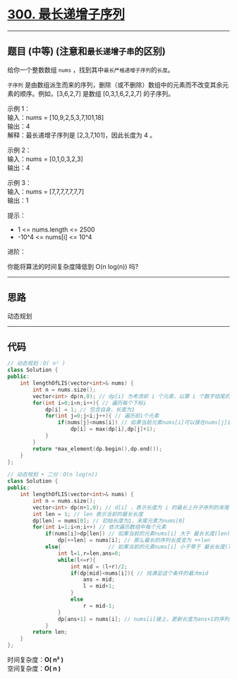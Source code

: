 # [300. 最长递增子序列](https://leetcode.cn/problems/longest-increasing-subsequence/)

---

## 题目 (中等) (注意和`最长递增子串`的区别)

给你一个整数数组 `nums` ，找到其中`最长严格递增子序列`的`长度`。

`子序列` 是由数组派生而来的序列，删除（或不删除）数组中的元素而不改变其余元素的顺序。例如，[3,6,2,7] 是数组 [0,3,1,6,2,2,7] 的子序列。

示例 1：  
输入：nums = [10,9,2,5,3,7,101,18]  
输出：4  
解释：最长递增子序列是 [2,3,7,101]，因此长度为 4 。  

示例 2：  
输入：nums = [0,1,0,3,2,3]  
输出：4  

示例 3：  
输入：nums = [7,7,7,7,7,7,7]  
输出：1  

提示：  

- 1 <= nums.length <= 2500
- -10^4 <= nums[i] <= 10^4

进阶：  

你能将算法的时间复杂度降低到 O(n log(n)) 吗?

---

## 思路

动态规划

---

## 代码

```C++
// 动态规划：O( n² )
class Solution {
public:
    int lengthOfLIS(vector<int>& nums) {
        int n = nums.size();
        vector<int> dp(n,0); // dp[i] 为考虑前 i 个元素，以第 i 个数字结尾的最长上升子序列的长度（序列包含第i个数字）
        for(int i=0;i<n;i++){ // 遍历每个下标i
            dp[i] = 1; // 包含自身，长度为1
            for(int j=0;j<i;j++){ // 遍历前i个元素
                if(nums[j]<nums[i]) // 如果当前元素nums[i]可以接在nums[j]后面，就更新dp[i]
                    dp[i] = max(dp[i],dp[j]+1);
            }
        }
        return *max_element(dp.begin(),dp.end());
    }
};

// 动态规划 + 二分：O(n log(n))
class Solution {
public:
    int lengthOfLIS(vector<int>& nums) {
        int n = nums.size();
        vector<int> dp(n+1,0); // d[i] ，表示长度为 i 的最长上升子序列的末尾元素的最小值
        int len = 1; // len 表示当前的最长长度
        dp[len] = nums[0]; // 初始长度为1，末尾元素为nums[0]
        for(int i=1;i<n;i++) // 依次遍历数组中每个元素
            if(nums[i]>dp[len]) // 如果当前的元素nums[i] 大于 最长长度(len)序列的最小末尾元素，表示nums[i]可以直接接在最长长度序列后
                dp[++len] = nums[i]; // 那么最长的序列长度变为 ++len
            else{               // 如果当前的元素nums[i] 小于等于 最长长度(len)序列的最小末尾元素，表示nums[i]不能直接接在最长长度序列后，就需要在长度 1 到 len 之间找一个末尾元素比nums[i]小的最长长度ans，把nums[i]接在其后
                int l=1,r=len,ans=0;
                while(l<=r){
                    int mid = (l+r)/2;
                    if(dp[mid]<nums[i]){ // 找满足这个条件的最大mid
                        ans = mid;
                        l = mid+1;
                    }
                    else
                        r = mid-1;
                }
                dp[ans+1] = nums[i]; // nums[i]接上，更新长度为ans+1的序列的最小末尾元素，这里可以直接更新是因为原先的dp[ans+1]一定不可能比nums[i]小，如果比nums[i]小了，那么在二分查找时ans就可以取到ans+1了。
            }
        return len;
    }
};
```

时间复杂度：**O( n² )**  
空间复杂度：**O( n )**

